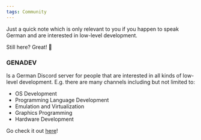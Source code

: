 ```yaml
---
tags: Community
---
```


Just a quick note which is only relevant to you if you happen to speak German and
are interested in low-level development.<br/>

Still here? Great! 🥳<br/>

### GENADEV

Is a German Discord server for people that are interested in all kinds of low-level development.
E.g. there are many channels including but not limited to:
- OS Development
- Programming Language Development
- Emulation and Virtualization
- Graphics Programming
- Hardware Development

Go check it out [here](https://discord.gg/KC9rtkGRfF)!
